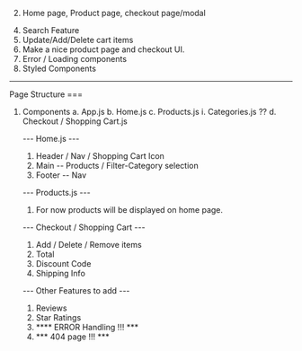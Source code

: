 <!-- 1.  Just make a basic Router setup. -->
2.  Home page, Product page, checkout page/modal
<!-- 3.  Shopping Cart -->
4.  Search Feature
5.  Update/Add/Delete cart items
6.  Make a nice product page and checkout UI.
7.  Error / Loading components
8.  Styled Components
<!-- --Backend-- -->

**************************************************


Page Structure ===

1. Components
   a. App.js
   b. Home.js
   c. Products.js
      i. Categories.js ??
   d. Checkout / Shopping Cart.js


   --- Home.js ---
   1. Header / Nav / Shopping Cart Icon
   2. Main -- Products / Filter-Category selection
   3. Footer -- Nav

   --- Products.js ---
   1. For now products will be displayed on home page.

   --- Checkout / Shopping Cart ---
   1.  Add / Delete / Remove items
   2.  Total
   3.  Discount Code
   4.  Shipping Info

   --- Other Features to add ---
   1.  Reviews
   2.  Star Ratings
   3.  **** ERROR Handling !!! ***
   4.  *** 404 page !!! ***